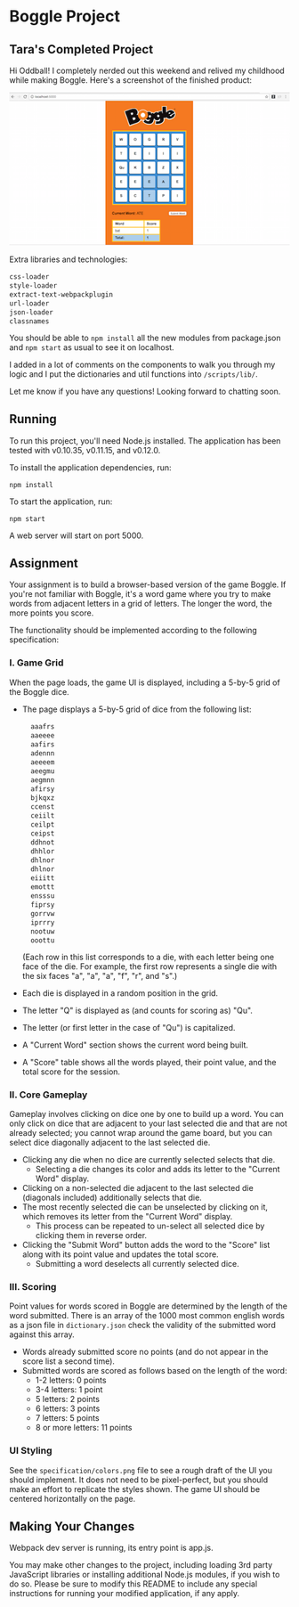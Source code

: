 Boggle Project
==============

Tara's Completed Project
------------------------

Hi Oddball! I completely nerded out this weekend and relived my childhood while 
making Boggle. Here's a screenshot of the finished product:

![completed screenshot](./assets/completed_screenshot.png)

Extra libraries and technologies:

    css-loader
    style-loader
    extract-text-webpackplugin
    url-loader
    json-loader
    classnames

You should be able to `npm install` all the new modules from package.json and 
`npm start` as usual to see it on localhost.

I added in a lot of comments on the components to walk you through my logic and 
I put the dictionaries and util functions into `/scripts/lib/`.

Let me know if you have any questions! Looking forward to chatting soon.

Running
-------

To run this project, you'll need Node.js installed. The application has been tested with v0.10.35, v0.11.15, and v0.12.0.

To install the application dependencies, run:

    npm install

To start the application, run:

    npm start

A web server will start on port 5000.

Assignment
----------

Your assignment is to build a browser-based version of the game Boggle. If you're not familiar with Boggle, it's a word game where you try to make words from adjacent letters in a grid of letters. The longer the word, the more points you score.

The functionality should be implemented according to the following specification:

### I. Game Grid

When the page loads, the game UI is displayed, including a 5-by-5 grid of the Boggle dice.

* The page displays a 5-by-5 grid of dice from the following list:

        aaafrs
        aaeeee
        aafirs
        adennn
        aeeeem
        aeegmu
        aegmnn
        afirsy
        bjkqxz
        ccenst
        ceiilt
        ceilpt
        ceipst
        ddhnot
        dhhlor
        dhlnor
        dhlnor
        eiiitt
        emottt
        ensssu
        fiprsy
        gorrvw
        iprrry
        nootuw
        ooottu

    (Each row in this list corresponds to a die, with each letter being one face of the die. For example, the first row represents a single die with the six faces "a", "a", "a", "f", "r", and "s".)

* Each die is displayed in a random position in the grid.
* The letter "Q" is displayed as (and counts for scoring as) "Qu".
* The letter (or first letter in the case of "Qu") is capitalized.
* A "Current Word" section shows the current word being built.
* A "Score" table shows all the words played, their point value, and the total score for the session.

### II. Core Gameplay

Gameplay involves clicking on dice one by one to build up a word. You can only click on dice that are adjacent to your last selected die and that are not already selected; you cannot wrap around the game board, but you can select dice diagonally adjacent to the last selected die.

* Clicking any die when no dice are currently selected selects that die.
    * Selecting a die changes its color and adds its letter to the "Current Word" display.
* Clicking on a non-selected die adjacent to the last selected die (diagonals included) additionally selects that die.
* The most recently selected die can be unselected by clicking on it, which removes its letter from the "Current Word" display.
    * This process can be repeated to un-select all selected dice by clicking them in reverse order.
* Clicking the "Submit Word" button adds the word to the "Score" list along with its point value and updates the total score.
    * Submitting a word deselects all currently selected dice.

### III. Scoring

Point values for words scored in Boggle are determined by the length of the word submitted. There is an array of the 1000 most common english words as a json file in `dictionary.json` check the validity of the submitted word against this array. 

* Words already submitted score no points (and do not appear in the score list a second time).
* Submitted words are scored as follows based on the length of the word:
    * 1-2 letters: 0 points
    * 3-4 letters: 1 point
    * 5 letters: 2 points
    * 6 letters: 3 points
    * 7 letters: 5 points
    * 8 or more letters: 11 points

### UI Styling

See the `specification/colors.png` file to see a rough draft of the UI you should implement. It does not need to be pixel-perfect, but you should make an effort to replicate the styles shown. The game UI should be centered horizontally on the page.

Making Your Changes
-------------------

Webpack dev server is running, its entry point is app.js.

You may make other changes to the project, including loading 3rd party JavaScript libraries or installing additional Node.js modules, if you wish to do so. Please be sure to modify this README to include any special instructions for running your modified application, if any apply.
